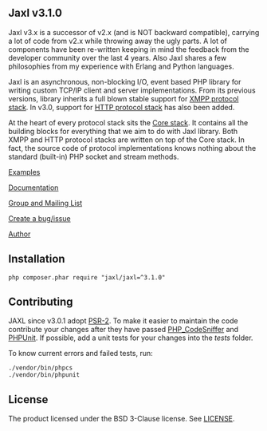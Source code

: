 Jaxl v3.1.0
-----------

Jaxl v3.x is a successor of v2.x (and is NOT backward compatible), 
carrying a lot of code from v2.x while throwing away the ugly parts.
A lot of components have been re-written keeping in mind the feedback from
the developer community over the last 4 years. Also Jaxl shares a few
philosophies from my experience with Erlang and Python languages.

Jaxl is an asynchronous, non-blocking I/O, event based PHP library 
for writing custom TCP/IP client and server implementations. 
From its previous versions, library inherits a full blown stable support 
for [XMPP protocol stack](https://github.com/jaxl/JAXL/tree/master/src/JAXL/xmpp). 
In v3.0, support for [HTTP protocol stack](https://github.com/jaxl/JAXL/tree/master/src/JAXL/http) 
has also been added.

At the heart of every protocol stack sits the [Core stack](https://github.com/jaxl/JAXL/tree/master/src/JAXL/core).
It contains all the building blocks for everything that we aim to do with Jaxl library. 
Both XMPP and HTTP protocol stacks are written on top of the Core stack. 
In fact, the source code of protocol implementations knows nothing 
about the standard (built-in) PHP socket and stream methods.

[Examples](https://github.com/jaxl/JAXL/tree/v3.1.0/examples/)

[Documentation](http://jaxl.readthedocs.org/)

[Group and Mailing List](https://groups.google.com/forum/#!forum/jaxl)

[Create a bug/issue](https://github.com/jaxl/JAXL/issues/new)

[Author](http://abhinavsingh.com/)

## Installation

```ShellSession
php composer.phar require "jaxl/jaxl=^3.1.0"
```

## Contributing

JAXL since v3.0.1 adopt [PSR-2](http://www.php-fig.org/psr/psr-2/).
To make it easier to maintain the code contribute your changes after they have
passed [PHP_CodeSniffer](https://github.com/squizlabs/PHP_CodeSniffer)
and [PHPUnit](https://github.com/sebastianbergmann/phpunit). If possible, add
a unit tests for your changes into the *tests* folder.

To know current errors and failed tests, run:

```ShellSession
./vendor/bin/phpcs
./vendor/bin/phpunit
```

## License

The product licensed under the BSD 3-Clause license.
See [LICENSE](https://github.com/jaxl/JAXL/blob/master/LICENSE).
